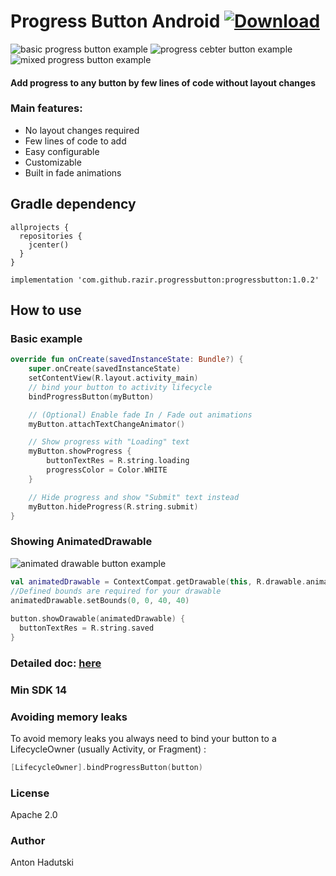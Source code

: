 # Progress Button Android  [ ![Download](https://api.bintray.com/packages/razir/maven/progressbutton/images/download.svg?version=1.0.2) ](https://bintray.com/razir/maven/progressbutton/1.0.2/link)

![basic progress button example](https://raw.githubusercontent.com/razir/ProgressButton/master/gif/progress_default.gif) ![progress cebter button example](https://raw.githubusercontent.com/razir/ProgressButton/master/gif/progress_center.gif)
![mixed progress button example](https://raw.githubusercontent.com/razir/ProgressButton/master/gif/mixed.gif)  

#### Add progress to any button by few lines of code without layout changes

### Main features: 
  - No layout changes required
  - Few lines of code to add
  - Easy configurable
  - Customizable 
  - Built in fade animations

## Gradle dependency 
```
allprojects {
  repositories {
    jcenter()
  }
}
```
    
```
implementation 'com.github.razir.progressbutton:progressbutton:1.0.2'
```

## How to use

### Basic example

```kotlin
override fun onCreate(savedInstanceState: Bundle?) {
    super.onCreate(savedInstanceState)
    setContentView(R.layout.activity_main)
    // bind your button to activity lifecycle
    bindProgressButton(myButton)

    // (Optional) Enable fade In / Fade out animations 
    myButton.attachTextChangeAnimator()

    // Show progress with "Loading" text
    myButton.showProgress {
        buttonTextRes = R.string.loading
        progressColor = Color.WHITE
    }

    // Hide progress and show "Submit" text instead
    myButton.hideProgress(R.string.submit)
}
```

### Showing AnimatedDrawable

![animated drawable button example](https://raw.githubusercontent.com/razir/ProgressButton/master/gif/animated_drawable.gif)

```kotlin
val animatedDrawable = ContextCompat.getDrawable(this, R.drawable.animated_check)  
//Defined bounds are required for your drawable  
animatedDrawable.setBounds(0, 0, 40, 40)  
  
button.showDrawable(animatedDrawable) {  
  buttonTextRes = R.string.saved  
}
```

### Detailed doc: [here](DetailedDoc.md)

### Min SDK 14

### Avoiding memory leaks
To avoid memory leaks you always need to bind your button to a LifecycleOwner (usually Activity, or Fragment) :

```kotlin
[LifecycleOwner].bindProgressButton(button)
```

### License 
Apache 2.0

### Author
Anton Hadutski 
